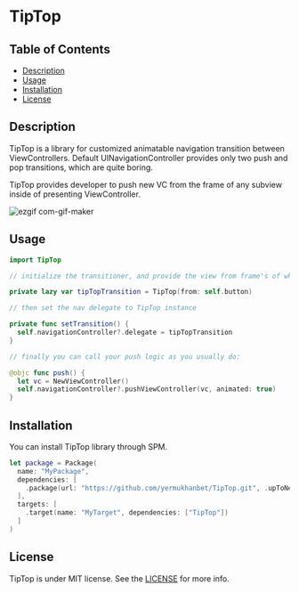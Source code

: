 # TipTop

## Table of Contents

- [Description](#description)
- [Usage](#usage)
- [Installation](#installation)
- [License](#license)

## Description

TipTop is a library for customized animatable navigation transition between ViewControllers. 
Default UINavigationController provides only two push and pop transitions, which are quite boring.

TipTop provides developer to push new VC from the frame of any subview inside of presenting ViewController.


![ezgif com-gif-maker](https://user-images.githubusercontent.com/46320390/159494356-89c85872-7d0e-4e43-9aa9-bd53c37122a8.gif)


## Usage

```swift
import TipTop

// initialize the transitioner, and provide the view from frame's of which you want to push new VC

private lazy var tipTopTransition = TipTop(from: self.button) 

// then set the nav delegate to TipTop instance

private func setTransition() {
  self.navigationController?.delegate = tipTopTransition
}

// finally you can call your push logic as you usually do:

@objc func push() {
  let vc = NewViewController()
  self.navigationController?.pushViewController(vc, animated: true)
}
```

## Installation

You can install TipTop library through SPM.

```swift
let package = Package(
  name: "MyPackage",
  dependencies: [
    .package(url: "https://github.com/yermukhanbet/TipTop.git", .upToNextMajor(from: "1.2.0"))
  ],
  targets: [
    .target(name: "MyTarget", dependencies: ["TipTop"])
  ]
)
```

## License

TipTop is under MIT license. See the [LICENSE](https://github.com/yermukhanbet/TipTop/blob/main/LICENSE.md) for more info.

